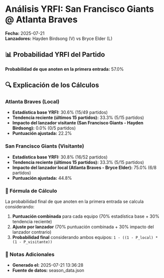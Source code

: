 # Análisis YRFI: San Francisco Giants @ Atlanta Braves

**Fecha:** 2025-07-21  
**Lanzadores:** Hayden Birdsong (V) vs Bryce Elder (L)

## 📊 Probabilidad YRFI del Partido

**Probabilidad de que anoten en la primera entrada:** 57.0%

## 🔍 Explicación de los Cálculos

### Atlanta Braves (Local)
- **Estadística base YRFI:** 30.6% (15/49 partidos)
- **Tendencia reciente (últimos 15 partidos):** 33.3% (5/15 partidos)
- **Impacto del lanzador visitante (San Francisco Giants - Hayden Birdsong):** 0.0% (0/5 partidos)
- **Puntuación ajustada:** 22.2%

### San Francisco Giants (Visitante)
- **Estadística base YRFI:** 30.8% (16/52 partidos)
- **Tendencia reciente (últimos 15 partidos):** 33.3% (5/15 partidos)
- **Impacto del lanzador local (Atlanta Braves - Bryce Elder):** 75.0% (6/8 partidos)
- **Puntuación ajustada:** 44.8%

### 📝 Fórmula de Cálculo

La probabilidad final de que anoten en la primera entrada se calcula considerando:
1. **Puntuación combinada** para cada equipo (70% estadística base + 30% tendencia reciente)
2. **Ajuste por lanzador** (70% puntuación combinada + 30% impacto del lanzador contrario)
3. **Probabilidad final** considerando ambos equipos: `1 - ((1 - P_local) * (1 - P_visitante))`

### 📌 Notas Adicionales

- **Generado el:** 2025-07-21 13:36:28
- **Fuente de datos:** season_data.json
